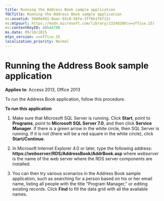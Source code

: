 ```yaml
---
title: Running the Address Book sample application
TOCTitle: Running the Address Book sample application
ms:assetid: 5080e601-0aac-93c8-58fe-3ff6b1f6f12c
ms:mtpsurl: https://msdn.microsoft.com/library/JJ249260(v=office.15)
ms:contentKeyID: 48544798
ms.date: 09/18/2015
mtps_version: v=office.15
localization_priority: Normal
---
```


# Running the Address Book sample application

**Applies to**: Access 2013, Office 2013

To run the Address Book application, follow this procedure.

**To run this application**

1.  Make sure that Microsoft SQL Server is running. Click **Start**, point to **Programs**, point to **Microsoft SQL Server 7.0**, and then click **Service Manager**. If there is a green arrow in the white circle, then SQL Server is running. If it is not (there will be a red square in the white circle), click **Start/Continue**.

2.  In Microsoft Internet Explorer 4.0 or later, type the following address: **https://***webserver***/RDS/AddressBook/AddrBook.asp** where *webserver* is the name of the web server where the RDS server components are installed.

3.  You can then try various scenarios in the Address Book sample application, such as searching for a person based on his or her email name, listing all people with the title "Program Manager," or editing existing records. Click **Find** to fill the data grid with all the available names.

